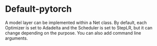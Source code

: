 # Default-pytorch

A model layer can be implemented within a Net class. By default, each Optimizer is set to Adadelta and the Scheduler is set to StepLR, but it can change depending on the purpose. You can also add command line arguments.
